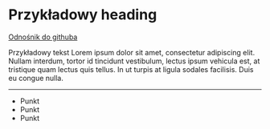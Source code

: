 # Przykładowy heading

[Odnośnik do githuba](https://github.com/akai-org/apps)

Przykładowy tekst Lorem ipsum dolor sit amet, consectetur adipiscing elit. Nullam interdum, tortor id tincidunt vestibulum, lectus ipsum vehicula est, at tristique quam lectus quis tellus. In ut turpis at ligula sodales facilisis. Duis eu congue nulla. 

---

- Punkt
- Punkt
- Punkt
